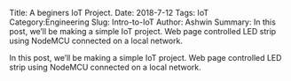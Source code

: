 Title: A beginers IoT Project.
Date: 2018-7-12
Tags: IoT
Category:Engineering
Slug: Intro-to-IoT
Author: Ashwin
Summary: In this post, we’ll be making a simple IoT project. Web page controlled LED strip using NodeMCU connected on a local network.


In this post, we’ll be making a simple IoT project. Web page controlled LED strip using NodeMCU connected on a local network.

